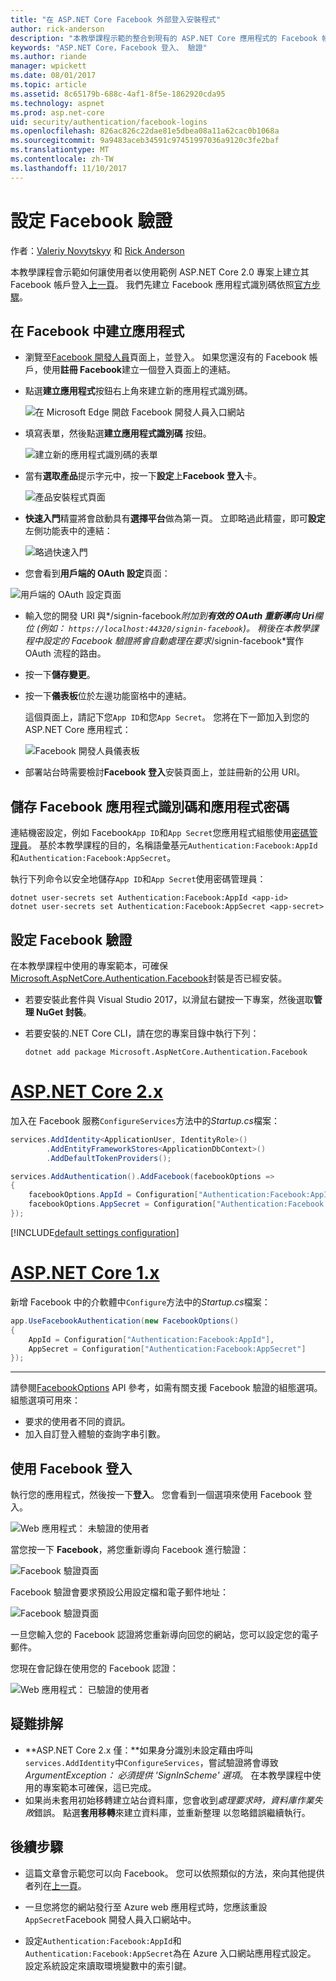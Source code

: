 ```yaml
---
title: "在 ASP.NET Core Facebook 外部登入安裝程式"
author: rick-anderson
description: "本教學課程示範的整合到現有的 ASP.NET Core 應用程式的 Facebook 帳戶使用者驗證。"
keywords: "ASP.NET Core，Facebook 登入、 驗證"
ms.author: riande
manager: wpickett
ms.date: 08/01/2017
ms.topic: article
ms.assetid: 8c65179b-688c-4af1-8f5e-1862920cda95
ms.technology: aspnet
ms.prod: asp.net-core
uid: security/authentication/facebook-logins
ms.openlocfilehash: 826ac826c22dae81e5dbea08a11a62cac0b1068a
ms.sourcegitcommit: 9a9483aceb34591c97451997036a9120c3fe2baf
ms.translationtype: MT
ms.contentlocale: zh-TW
ms.lasthandoff: 11/10/2017
---
```

# <a name="configuring-facebook-authentication"></a>設定 Facebook 驗證

作者：[Valeriy Novytskyy](https://github.com/01binary) 和 [Rick Anderson](https://twitter.com/RickAndMSFT)

本教學課程會示範如何讓使用者以使用範例 ASP.NET Core 2.0 專案上建立其 Facebook 帳戶登入[上一頁](index.md)。 我們先建立 Facebook 應用程式識別碼依照[官方步驟](https://developers.facebook.com)。

## <a name="create-the-app-in-facebook"></a>在 Facebook 中建立應用程式

*  瀏覽至[Facebook 開發人員](https://developers.facebook.com)頁面上，並登入。 如果您還沒有的 Facebook 帳戶，使用**註冊 Facebook**建立一個登入頁面上的連結。

* 點選**建立應用程式**按鈕右上角來建立新的應用程式識別碼。

   ![在 Microsoft Edge 開啟 Facebook 開發人員入口網站](index/_static/FBMyApps.png)

* 填寫表單，然後點選**建立應用程式識別碼** 按鈕。

   ![建立新的應用程式識別碼的表單](index/_static/FBNewAppId.png)

* 當有**選取產品**提示字元中，按一下**設定**上**Facebook 登入**卡。

   ![產品安裝程式頁面](index/_static/FBProductSetup.png)

* **快速入門**精靈將會啟動具有**選擇平台**做為第一頁。 立即略過此精靈，即可**設定**左側功能表中的連結：

   ![略過快速入門](index/_static/FBSkipQuickStart.png)

* 您會看到**用戶端的 OAuth 設定**頁面：

![用戶端的 OAuth 設定頁面](index/_static/FBOAuthSetup.png)

* 輸入您的開發 URI 與*/signin-facebook*附加到**有效的 OAuth 重新導向 Uri**欄位 (例如： `https://localhost:44320/signin-facebook`)。 稍後在本教學課程中設定的 Facebook 驗證將會自動處理在要求*/signin-facebook*實作 OAuth 流程的路由。

* 按一下**儲存變更**。

* 按一下**儀表板**位於左邊功能窗格中的連結。 

    這個頁面上，請記下您`App ID`和您`App Secret`。 您將在下一節加入到您的 ASP.NET Core 應用程式：

   ![Facebook 開發人員儀表板](index/_static/FBDashboard.png)

* 部署站台時需要檢討**Facebook 登入**安裝頁面上，並註冊新的公用 URI。

## <a name="store-facebook-app-id-and-app-secret"></a>儲存 Facebook 應用程式識別碼和應用程式密碼

連結機密設定，例如 Facebook`App ID`和`App Secret`您應用程式組態使用[密碼管理員](xref:security/app-secrets)。 基於本教學課程的目的，名稱語彙基元`Authentication:Facebook:AppId`和`Authentication:Facebook:AppSecret`。

執行下列命令以安全地儲存`App ID`和`App Secret`使用密碼管理員：

```console
dotnet user-secrets set Authentication:Facebook:AppId <app-id>
dotnet user-secrets set Authentication:Facebook:AppSecret <app-secret>
```

## <a name="configure-facebook-authentication"></a>設定 Facebook 驗證

在本教學課程中使用的專案範本，可確保[Microsoft.AspNetCore.Authentication.Facebook](https://www.nuget.org/packages/Microsoft.AspNetCore.Authentication.Facebook)封裝是否已經安裝。

* 若要安裝此套件與 Visual Studio 2017，以滑鼠右鍵按一下專案，然後選取**管理 NuGet 封裝**。
* 若要安裝的.NET Core CLI，請在您的專案目錄中執行下列：

   `dotnet add package Microsoft.AspNetCore.Authentication.Facebook`

# <a name="aspnet-core-2xtabaspnetcore2x"></a>[ASP.NET Core 2.x](#tab/aspnetcore2x)

加入在 Facebook 服務`ConfigureServices`方法中的*Startup.cs*檔案：

```csharp
services.AddIdentity<ApplicationUser, IdentityRole>()
        .AddEntityFrameworkStores<ApplicationDbContext>()
        .AddDefaultTokenProviders();

services.AddAuthentication().AddFacebook(facebookOptions =>
{
    facebookOptions.AppId = Configuration["Authentication:Facebook:AppId"];
    facebookOptions.AppSecret = Configuration["Authentication:Facebook:AppSecret"];
});
```

[!INCLUDE[default settings configuration](includes/default-settings.md)]

# <a name="aspnet-core-1xtabaspnetcore1x"></a>[ASP.NET Core 1.x](#tab/aspnetcore1x)

新增 Facebook 中的介軟體中`Configure`方法中的*Startup.cs*檔案：

```csharp
app.UseFacebookAuthentication(new FacebookOptions()
{
    AppId = Configuration["Authentication:Facebook:AppId"],
    AppSecret = Configuration["Authentication:Facebook:AppSecret"]
});
```

---

請參閱[FacebookOptions](https://docs.microsoft.com/aspnet/core/api/microsoft.aspnetcore.builder.facebookoptions) API 參考，如需有關支援 Facebook 驗證的組態選項。 組態選項可用來：

* 要求的使用者不同的資訊。
* 加入自訂登入體驗的查詢字串引數。

## <a name="sign-in-with-facebook"></a>使用 Facebook 登入

執行您的應用程式，然後按一下**登入**。 您會看到一個選項來使用 Facebook 登入。

![Web 應用程式： 未驗證的使用者](index/_static/DoneFacebook.png)

當您按一下  **Facebook**，將您重新導向 Facebook 進行驗證：

![Facebook 驗證頁面](index/_static/FBLogin.png)

Facebook 驗證會要求預設公用設定檔和電子郵件地址：

![Facebook 驗證頁面](index/_static/FBLoginDone.png)

一旦您輸入您的 Facebook 認證將您重新導向回您的網站，您可以設定您的電子郵件。

您現在會記錄在使用您的 Facebook 認證：

![Web 應用程式： 已驗證的使用者](index/_static/Done.png)

## <a name="troubleshooting"></a>疑難排解

* **ASP.NET Core 2.x 僅：**如果身分識別未設定藉由呼叫`services.AddIdentity`中`ConfigureServices`，嘗試驗證將會導致*ArgumentException： 必須提供 'SignInScheme' 選項*。 在本教學課程中使用的專案範本可確保，這已完成。
* 如果尚未套用初始移轉建立站台資料庫，您會收到*處理要求時，資料庫作業失敗*錯誤。 點選**套用移轉**來建立資料庫，並重新整理 以忽略錯誤繼續執行。

## <a name="next-steps"></a>後續步驟

* 這篇文章會示範您可以向 Facebook。 您可以依照類似的方法，來向其他提供者列在[上一頁](index.md)。

* 一旦您將您的網站發行至 Azure web 應用程式時，您應該重設`AppSecret`Facebook 開發人員入口網站中。

* 設定`Authentication:Facebook:AppId`和`Authentication:Facebook:AppSecret`為在 Azure 入口網站應用程式設定。 設定系統設定來讀取環境變數中的索引鍵。
